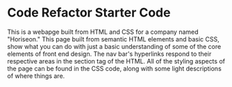 # Code Refactor Starter Code

This is a webapge built from HTML and CSS for a company named "Horiseon." This page built from semantic HTML elements and basic CSS,
show what you can do with just a basic understanding of some of the core elements of front end design. The nav bar's hyperlinks respond to their respective areas in the section tag of the HTML. All of the styling aspects of the page can be found in the CSS code, along with some light descriptions of where things are.

